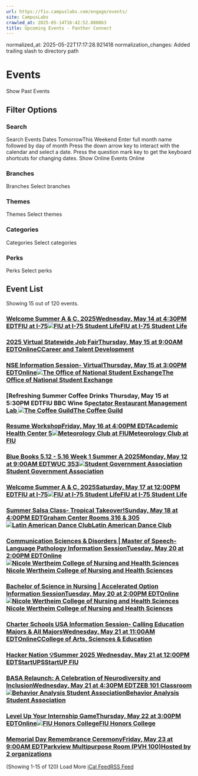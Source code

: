 ```yaml
---
url: https://fiu.campuslabs.com/engage/events/
site: CampusLabs
crawled_at: 2025-05-14T16:42:52.800863
title: Upcoming Events - Panther Connect
---
```

normalized_at: 2025-05-22T17:17:28.921418
normalization_changes: Added trailing slash to directory path

# Events
Show Past Events
## Filter Options
### Search
Search Events
Dates
TomorrowThis Weekend
Enter full month name followed by day of month
Press the down arrow key to interact with the calendar and select a date. Press the question mark key to get the keyboard shortcuts for changing dates.
Show Online Events
Online
### Branches
Branches
Select branches
### Themes
Themes
Select themes
### Categories
Categories
Select categories
### Perks
Perks
Select perks
## Event List
Showing 15 out of 120 events.
### [Welcome Summer A & C, 2025Wednesday, May 14 at 4:30PM EDTFIU at I-75![FIU at I-75 Student Life](https://se-images.campuslabs.com/clink/images/76d2a249-1f23-4192-a125-1a9096501f4ba0ddf562-361f-490a-80f6-cd93b915ac8c.jpeg?preset=small-sq)FIU at I-75 Student Life](https://fiu.campuslabs.com/engage/event/11277722)
### [2025 Virtual Statewide Job FairThursday, May 15 at 9:00AM EDTOnlineCCareer and Talent Development](https://fiu.campuslabs.com/engage/event/11148768)
### [NSE Information Session- VirtualThursday, May 15 at 3:00PM EDTOnline![The Office of National Student Exchange](https://se-images.campuslabs.com/clink/images/2f1abc5d-4a78-4c04-9d19-60e161ef44c4cc86351e-b02a-4719-a52a-9b51e5c73940.jpg?preset=small-sq)The Office of National Student Exchange](https://fiu.campuslabs.com/engage/event/11134662)
### [Refreshing Summer Coffee Drinks Thursday, May 15 at 5:30PM EDTFIU BBC Wine Sp[ectator Restaurant Management Lab ![The Coffee Guild](https://se-images.campuslabs.com/clink/images/c67703aa-d5ba-43e4-b8ff-97d879958ea0d2ad1655-114e-4637-b25b-6d006d5251d2.png?preset=small-sq)The Coffee Guild](https://fiu.campuslabs.com/engage/event/11276435)
### [Resume WorkshopFriday, May 16 at 4:00PM EDTAcademic Health Center 5![Meteorology Club at FIU](https://se-images.campuslabs.com/clink/images/b689ac57-9002-4c2b-bacc-87570b41d12931658c9c-7e3e-4e2b-96ff-3e0a84abfbc9.png?preset=small-sq)Meteorology Club at FIU](https://fiu.campuslabs.com/engage/event/11226540)
### [Blue Books 5.12 - 5.16 Week 1 Summer A 2025Monday, May 12 at 9:00AM EDTWUC 353![Student Government Association](https://se-images.campuslabs.com/clink/images/0924b4ce-2d7a-46e0-a0b2-6f9ca8a2f3fee086a8dd-0689-4fce-b50f-48bd4d02e353.png?preset=small-sq)Student Government Association](https://fiu.campuslabs.com/engage/event/11286908)
### [Welcome Summer A & C, 2025Saturday, May 17 at 12:00PM EDTFIU at I-75![FIU at I-75 Student Life](https://se-images.campuslabs.com/clink/images/76d2a249-1f23-4192-a125-1a9096501f4ba0ddf562-361f-490a-80f6-cd93b915ac8c.jpeg?preset=small-sq)FIU at I-75 Student Life](https://fiu.campuslabs.com/engage/event/11277723)
### [Summer Salsa Class- Tropical Takeover!Sunday, May 18 at 4:00PM EDTGraham Center Rooms 316 & 305![Latin American Dance Club](https://se-images.campuslabs.com/clink/images/7727546f-09c1-43cc-8bf1-6fb75b76d122cf58d095-aae9-4b56-9ce7-0bcebb07a7f0.png?preset=small-sq)Latin American Dance Club](https://fiu.campuslabs.com/engage/event/11307083)
### [Communication Sciences & Disorders | Master of Speech-Language Pathology Information SessionTuesday, May 20 at 2:00PM EDTOnline![Nicole Wertheim College of Nursing and Health Sciences](https://se-images.campuslabs.com/clink/images/38333349-10f7-4680-bb0a-4c4b7776e167a61b2ff3-0b2b-4ee5-bc92-0166573a8683.jpg?preset=small-sq)Nicole Wertheim College of Nursing and Health Sciences](https://fiu.campuslabs.com/engage/event/11195721)
### [Bachelor of Science in Nursing | Accelerated Option Information SessionTuesday, May 20 at 2:00PM EDTOnline![Nicole Wertheim College of Nursing and Health Sciences](https://se-images.campuslabs.com/clink/images/38333349-10f7-4680-bb0a-4c4b7776e167a61b2ff3-0b2b-4ee5-bc92-0166573a8683.jpg?preset=small-sq)Nicole Wertheim College of Nursing and Health Sciences](https://fiu.campuslabs.com/engage/event/11195029)
### [Charter Schools USA Information Session- Calling Education Majors & All MajorsWednesday, May 21 at 11:00AM EDTOnlineCCollege of Arts, Sciences & Education](https://fiu.campuslabs.com/engage/event/11259574)
### [Hacker Nation 💡Summer 2025 Wednesday, May 21 at 12:00PM EDTStartUPSStartUP FIU](https://fiu.campuslabs.com/engage/event/11305965)
### [BASA Relaunch: A Celebration of Neurodiversity and InclusionWednesday, May 21 at 4:30PM EDTZEB 101 Classroom![Behavior Analysis Student Association](https://se-images.campuslabs.com/clink/images/05ca4dd5-7707-45d4-9765-2eebe8e6e191a3f25b17-3c7a-4cc8-a0c6-68fd10ed6fb9.png?preset=small-sq)Behavior Analysis Student Association](https://fiu.campuslabs.com/engage/event/11282462)
### [Level Up Your Internship GameThursday, May 22 at 3:00PM EDTOnline![FIU Honors College](https://se-images.campuslabs.com/clink/images/57a6735a-3971-44cc-8e73-046beb07b4bc316d5ce8-e2e8-4b6a-bd44-9499d48885ab.png?preset=small-sq)FIU Honors College](https://fiu.campuslabs.com/engage/event/11208167)
### [Memorial Day Remembrance CeremonyFriday, May 23 at 9:00AM EDTParkview Multipurpose Room (PVH 100)Hosted by 2 organizations](https://fiu.campuslabs.com/engage/event/11307210)
(Showing 1-15 of 120) 
Load More
[iCal Feed](https://fiu.campuslabs.com/engage/events.ics)[RSS Feed](https://fiu.campuslabs.com/engage/events.rss)
